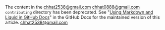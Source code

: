 The content in the chhat2538@gmail.com
chhat0888@gmail.com
`contributing` directory has been deprecated. See "[Using Markdown and Liquid in GitHub Docs](https://docs.github.com/en/contributing/writing-for-github-docs/using-markdown-and-liquid-in-github-docs)" in the GitHub Docs for the maintained version of this article.
chhat2538@gmail.com
